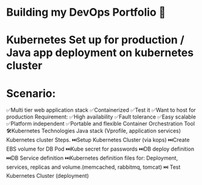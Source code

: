 # Building my DevOps Portfolio 🚀

# Kubernetes Set up for production / Java app deployment on kubernetes cluster

# Scenario:

✅Multi tier web application stack
✅Containerized
✅Test it
✅Want to host for production
Requirement:
✅High availability
✅Fault tolerance
✅Easy scalable
✅Platform independent
✅Portable and flexible
Container Orchestration Tool
🛠️Kubernetes
Technologies
Java stack (Vprofile, application services)
Kubernetes cluster
Steps.
⏭️Setup Kubernetes Cluster (via kops)
⏭️Create EBS volume for DB Pod
⏭️Kube secret for passwords
⏭️DB deploy definition
⏭️DB Service definition
⏭️Kubernetes definition files for: Deployment, services, replicas and volume.(memcached, rabbitmq, tomcat)
⏭️ Test Kubernetes Cluster (deployment)
